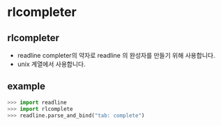 # rlcompleter

## rlcompleter
- readline completer의 약자로 readline 의 완성자를 만들기 위해 사용합니다.
- unix 계열에서 사용합니다.

## example
```py
>>> import readline
>>> import rlcomplete
>>> readline.parse_and_bind("tab: complete")
```